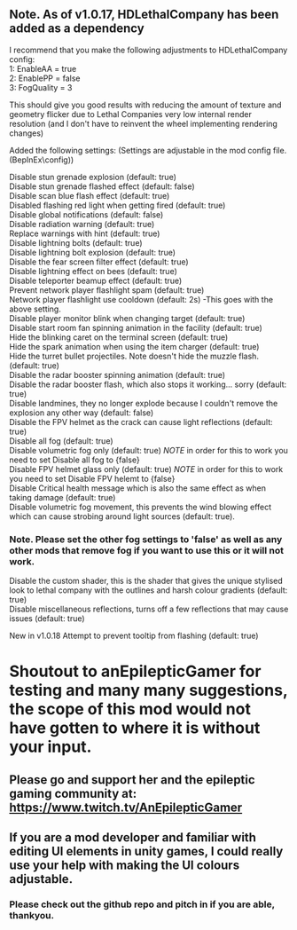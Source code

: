 ## Note. As of v1.0.17, HDLethalCompany has been added as a dependency  
I recommend that you make the following adjustments to HDLethalCompany config:  
1: EnableAA = true  
2: EnablePP = false  
3: FogQuality = 3  

This should give you good results with reducing the amount of texture and geometry flicker due to Lethal Companies very low internal render resolution (and I don't have to reinvent the wheel implementing rendering changes)  


Added the following settings: (Settings are adjustable in the mod config file. (BepInEx\config))  

Disable stun grenade explosion (default: true)  
Disable stun grenade flashed effect (default: false)  
Disable scan blue flash effect (default: true)  
Disabled flashing red light when getting fired (default: true)  
Disable global notifications (default: false)  
Disable radiation warning (default: true)  
Replace warnings with hint (default: true)  
Disable lightning bolts (default: true)  
Disable lightning bolt explosion (default: true)  
Disable the fear screen filter effect (default: true)  
Disable lightning effect on bees (default: true)  
Disable teleporter beamup effect (default: true)    
Prevent network player flashlight spam (default: true)  
Network player flashlight use cooldown (default: 2s) -This goes with the above setting.  
Disable player monitor blink when changing target (default: true)  
Disable start room fan spinning animation in the facility (default: true)  
Hide the blinking caret on the terminal screen (default: true)  
Hide the spark animation when using the item charger (default: true)  
Hide the turret bullet projectiles. Note doesn't hide the muzzle flash. (default: true)  
Disable the radar booster spinning animation (default: true)  
Disable the radar booster flash, which also stops it working... sorry (default: true)  
Disable landmines, they no longer explode because I couldn't remove the explosion any other way (default: false)  
Disable the FPV helmet as the crack can cause light reflections (default: true)  
Disable all fog (default: true)  
Disable volumetric fog only (default: true) *NOTE* in order for this to work you need to set Disable all fog to {false}  
Disable FPV helmet glass only (default: true) *NOTE* in order for this to work you need to set Disable FPV helemt to {false}   
Disable Critical health message which is also the same effect as when taking damage (default: true)  
Disable volumetric fog movement, this prevents the wind blowing effect which can cause strobing around light sources (default: true).  
### Note. Please set the other fog settings to 'false' as well as any other mods that remove fog if you want to use this or it will not work.  
Disable the custom shader, this is the shader that gives the unique stylised look to lethal company with the outlines and harsh colour gradients (default: true)  
Disable miscellaneous reflections, turns off a few reflections that may cause issues (default: true)  

New in v1.0.18
Attempt to prevent tooltip from flashing (default: true)  
  
  
  
# Shoutout to anEpilepticGamer for testing and many many suggestions, the scope of this mod would not have gotten to where it is without your input.  
## Please go and support her and the epileptic gaming community at: https://www.twitch.tv/AnEpilepticGamer  
  
  
  
## If you are a mod developer and familiar with editing UI elements in unity games, I could really use your help with making the UI colours adjustable.
### Please check out the github repo and pitch in if you are able, thankyou.  

